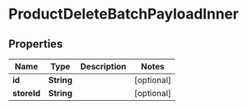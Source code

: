 

# ProductDeleteBatchPayloadInner

## Properties

Name | Type | Description | Notes
------------ | ------------- | ------------- | -------------
**id** | **String** |  |  [optional]
**storeId** | **String** |  |  [optional]




